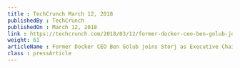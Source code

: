 ```yaml
---
title : TechCrunch March 12, 2018
publishedBy : TechCrunch
publishedOn : March 12, 2018
link : https://techcrunch.com/2018/03/12/former-docker-ceo-ben-golub-joins-storj-as-executive-chairman-and-interim-ceo
weight: 61
articleName : ​Former Docker CEO Ben Golub joins Storj as Executive Chairman and interim CEO
class : pressArticle
---
```


